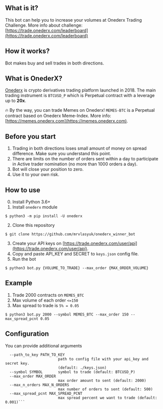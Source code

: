 ## What is it?
This bot can help you to increase your volumes at Onederx Trading Challenge. More info about challenge: [https://trade.onederx.com/leaderboard](https://trade.onederx.com/leaderboard)

## How it works?
Bot makes buy and sell trades in both directions. 

## What is OnederX?
[Onederx](https://onederx.com) is crypto derivatives trading platform launched in 2018. The main trading instrument is `BTCUSD_P` which is Perpetual contract with a leverage up to **20x**.

🔥 By the way, you can trade Memes on Onederx! `MEMES-BTC` is a Perpetual contract based on Onederx Meme-Index. More info: [https://memes.onederx.com](https://memes.onederx.com).


## Before you start
1. Trading in both directions loses small amount of money on spread difference. Make sure you understand this point.
2. There are limits on the number of orders sent within a day to participate in Active trader nomination (no more than 1000 orders a day).
3. Bot will close your position to zero.
4. Use it to your own risk. 


## How to use
0. Install Python 3.6+
1. Install `onederx` module

`$ python3 -m pip install -U onederx`

2. Clone this repository

`$ git clone https://github.com/mrvlasyuk/onederx_winner_bot`

3. Create your API keys on [https://trade.onederx.com/user/api](https://trade.onederx.com/user/api). 
4. Copy and paste API_KEY and SECRET to `keys.json` config file.
5. Run the bot

`$ python3 bot.py {VOLUME_TO_TRADE} --max_order {MAX_ORDER_VOLUME}`

## Example
1. Trade 2000 contracts on `MEMES_BTC`
2. Max volume of each order `<=150`
3. Max spread to trade is `5% = 0.05` 

`$ python3 bot.py 2000 --symbol MEMES_BTC --max_order 150 --max_spread_pcnt 0.05`


## Configuration
You can provide additional arguments

```
  --path_to_key PATH_TO_KEY
                        path to config file with your api_key and secret key.
                        (default: ./keys.json)
  --symbol SYMBOL       symbol to trade (default: BTCUSD_P)
  --max_order MAX_ORDER
                        max order amount to sent (default: 2000)
  --max_n_orders MAX_N_ORDERS
                        max number of orders to sent (default: 500)
  --max_spread_pcnt MAX_SPREAD_PCNT
                        max spread percent we want to trade (default: 0.001)```